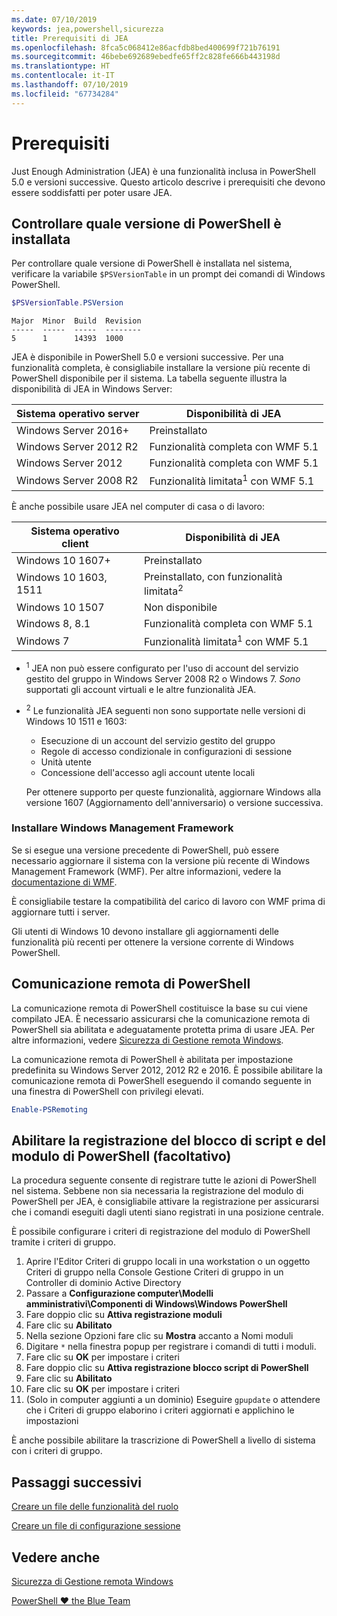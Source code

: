 ```yaml
---
ms.date: 07/10/2019
keywords: jea,powershell,sicurezza
title: Prerequisiti di JEA
ms.openlocfilehash: 8fca5c068412e86acfdb8bed400699f721b76191
ms.sourcegitcommit: 46bebe692689ebedfe65ff2c828fe666b443198d
ms.translationtype: HT
ms.contentlocale: it-IT
ms.lasthandoff: 07/10/2019
ms.locfileid: "67734284"
---
```

# <a name="prerequisites"></a>Prerequisiti

Just Enough Administration (JEA) è una funzionalità inclusa in PowerShell 5.0 e versioni successive. Questo articolo descrive i prerequisiti che devono essere soddisfatti per poter usare JEA.


## <a name="check-which-version-of-powershell-is-installed"></a>Controllare quale versione di PowerShell è installata

Per controllare quale versione di PowerShell è installata nel sistema, verificare la variabile `$PSVersionTable` in un prompt dei comandi di Windows PowerShell.

```powershell
$PSVersionTable.PSVersion
```

```Output
Major  Minor  Build  Revision
-----  -----  -----  --------
5      1      14393  1000
```

JEA è disponibile in PowerShell 5.0 e versioni successive. Per una funzionalità completa, è consigliabile installare la versione più recente di PowerShell disponibile per il sistema. La tabella seguente illustra la disponibilità di JEA in Windows Server:

| Sistema operativo server |                Disponibilità di JEA                |
| ----------------------- | ---------------------------------------------- |
| Windows Server 2016+    | Preinstallato                                   |
| Windows Server 2012 R2  | Funzionalità completa con WMF 5.1                |
| Windows Server 2012     | Funzionalità completa con WMF 5.1                |
| Windows Server 2008 R2  | Funzionalità limitata<sup>1</sup> con WMF 5.1 |

È anche possibile usare JEA nel computer di casa o di lavoro:

| Sistema operativo client |                   Disponibilità di JEA                   |
| ----------------------- | ---------------------------------------------------- |
| Windows 10 1607+        | Preinstallato                                         |
| Windows 10 1603, 1511   | Preinstallato, con funzionalità limitata<sup>2</sup> |
| Windows 10 1507         | Non disponibile                                        |
| Windows 8, 8.1          | Funzionalità completa con WMF 5.1                      |
| Windows 7               | Funzionalità limitata<sup>1</sup> con WMF 5.1       |

- <sup>1</sup> JEA non può essere configurato per l'uso di account del servizio gestito del gruppo in Windows Server 2008 R2 o Windows 7. *Sono* supportati gli account virtuali e le altre funzionalità JEA.

- <sup>2</sup> Le funzionalità JEA seguenti non sono supportate nelle versioni di Windows 10 1511 e 1603:

  - Esecuzione di un account del servizio gestito del gruppo
  - Regole di accesso condizionale in configurazioni di sessione
  - Unità utente
  - Concessione dell'accesso agli account utente locali

  Per ottenere supporto per queste funzionalità, aggiornare Windows alla versione 1607 (Aggiornamento dell'anniversario) o versione successiva.

### <a name="install-windows-management-framework"></a>Installare Windows Management Framework

Se si esegue una versione precedente di PowerShell, può essere necessario aggiornare il sistema con la versione più recente di Windows Management Framework (WMF). Per altre informazioni, vedere la [documentazione di WMF](/powershell/wmf/overview).

È consigliabile testare la compatibilità del carico di lavoro con WMF prima di aggiornare tutti i server.

Gli utenti di Windows 10 devono installare gli aggiornamenti delle funzionalità più recenti per ottenere la versione corrente di Windows PowerShell.

## <a name="enable-powershell-remoting"></a>Comunicazione remota di PowerShell

La comunicazione remota di PowerShell costituisce la base su cui viene compilato JEA. È necessario assicurarsi che la comunicazione remota di PowerShell sia abilitata e adeguatamente protetta prima di usare JEA. Per altre informazioni, vedere [Sicurezza di Gestione remota Windows](/powershell/scripting/learn/remoting/winrmsecurity).

La comunicazione remota di PowerShell è abilitata per impostazione predefinita su Windows Server 2012, 2012 R2 e 2016. È possibile abilitare la comunicazione remota di PowerShell eseguendo il comando seguente in una finestra di PowerShell con privilegi elevati.

```powershell
Enable-PSRemoting
```

## <a name="enable-powershell-module-and-script-block-logging-optional"></a>Abilitare la registrazione del blocco di script e del modulo di PowerShell (facoltativo)

La procedura seguente consente di registrare tutte le azioni di PowerShell nel sistema. Sebbene non sia necessaria la registrazione del modulo di PowerShell per JEA, è consigliabile attivare la registrazione per assicurarsi che i comandi eseguiti dagli utenti siano registrati in una posizione centrale.

È possibile configurare i criteri di registrazione del modulo di PowerShell tramite i criteri di gruppo.

1. Aprire l'Editor Criteri di gruppo locali in una workstation o un oggetto Criteri di gruppo nella Console Gestione Criteri di gruppo in un Controller di dominio Active Directory
2. Passare a **Configurazione computer\\Modelli amministrativi\\Componenti di Windows\\Windows PowerShell**
3. Fare doppio clic su **Attiva registrazione moduli**
4. Fare clic su **Abilitato**
5. Nella sezione Opzioni fare clic su **Mostra** accanto a Nomi moduli
6. Digitare `*` nella finestra popup per registrare i comandi di tutti i moduli.
7. Fare clic su **OK** per impostare i criteri
8. Fare doppio clic su **Attiva registrazione blocco script di PowerShell**
9. Fare clic su **Abilitato**
10. Fare clic su **OK** per impostare i criteri
11. (Solo in computer aggiunti a un dominio) Eseguire `gpupdate` o attendere che i Criteri di gruppo elaborino i criteri aggiornati e applichino le impostazioni

È anche possibile abilitare la trascrizione di PowerShell a livello di sistema con i criteri di gruppo.

## <a name="next-steps"></a>Passaggi successivi

[Creare un file delle funzionalità del ruolo](role-capabilities.md)

[Creare un file di configurazione sessione](session-configurations.md)

## <a name="see-also"></a>Vedere anche

[Sicurezza di Gestione remota Windows](/powershell/scripting/learn/remoting/winrmsecurity)

[PowerShell ♥ the Blue Team](https://devblogs.microsoft.com/powershell/powershell-the-blue-team/)
